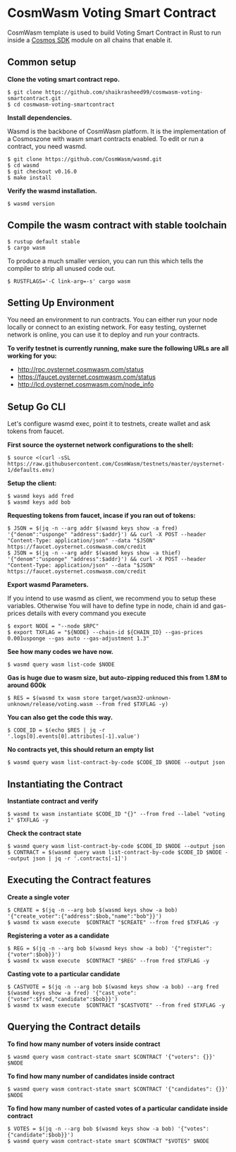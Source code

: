 # CosmWasm Voting Smart Contract

CosmWasm template is used to build Voting Smart Contract in Rust to run inside a
[Cosmos SDK](https://github.com/cosmos/cosmos-sdk) module on all chains that enable it.

## Common setup

**Clone the voting smart contract repo.**

```
$ git clone https://github.com/shaikrasheed99/cosmwasm-voting-smartcontract.git
$ cd cosmwasm-voting-smartcontract
```

**Install dependencies.**

Wasmd is the backbone of CosmWasm platform. It is the implementation of a Cosmoszone with wasm smart contracts enabled. To edit or run a contract, you need wasmd.

```
$ git clone https://github.com/CosmWasm/wasmd.git
$ cd wasmd
$ git checkout v0.16.0
$ make install
```

**Verify the wasmd installation.**
```
$ wasmd version
```

## Compile the wasm contract with stable toolchain

```
$ rustup default stable
$ cargo wasm
```

To produce a much smaller version, you can run this which tells the compiler to strip all unused code out.

```
$ RUSTFLAGS='-C link-arg=-s' cargo wasm
```

## Setting Up Environment

You need an environment to run contracts. You can either run your node locally or connect to an existing network. For easy testing, oysternet network is online, you can use it to deploy and run your contracts.

**To verify testnet is currently running, make sure the following URLs are all working for you:**

 - http://rpc.oysternet.cosmwasm.com/status
 - https://faucet.oysternet.cosmwasm.com/status
 - http://lcd.oysternet.cosmwasm.com/node_info

## Setup Go CLI

Let's configure wasmd exec, point it to testnets, create wallet and ask tokens from faucet.

**First source the oysternet network configurations to the shell:**

```
$ source <(curl -sSL https://raw.githubusercontent.com/CosmWasm/testnets/master/oysternet-1/defaults.env)
```

**Setup the client:**

```
$ wasmd keys add fred
$ wasmd keys add bob
```

**Requesting tokens from faucet, incase if you ran out of tokens:**

```
$ JSON = $(jq -n --arg addr $(wasmd keys show -a fred) '{"denom":"usponge" "address":$addr}') && curl -X POST --header "Content-Type: application/json" --data "$JSON" https://faucet.oysternet.cosmwasm.com/credit
$ JSON = $(jq -n --arg addr $(wasmd keys show -a thief) '{"denom":"usponge" "address":$addr}') && curl -X POST --header "Content-Type: application/json" --data "$JSON" https://faucet.oysternet.cosmwasm.com/credit
```

**Export wasmd Parameters.**

If you intend to use wasmd as client, we recommend you to setup these variables. Otherwise You will have to define type in node, chain id and gas-prices details with every command you execute

```
$ export NODE = "--node $RPC"
$ export TXFLAG = "${NODE} --chain-id ${CHAIN_ID} --gas-prices 0.001usponge --gas auto --gas-adjustment 1.3"
```

**See how many codes we have now.**

```
$ wasmd query wasm list-code $NODE
```

**Gas is huge due to wasm size, but auto-zipping reduced this from 1.8M to around 600k**

```
$ RES = $(wasmd tx wasm store target/wasm32-unknown-unknown/release/voting.wasm --from fred $TXFLAG -y)
```

**You can also get the code this way.**

```
$ CODE_ID = $(echo $RES | jq -r '.logs[0].events[0].attributes[-1].value')
```

**No contracts yet, this should return an empty list**

```
$ wasmd query wasm list-contract-by-code $CODE_ID $NODE --output json
```

## Instantiating the Contract

**Instantiate contract and verify**

```
$ wasmd tx wasm instantiate $CODE_ID "{}" --from fred --label "voting 1" $TXFLAG -y
```

**Check the contract state**

```
$ wasmd query wasm list-contract-by-code $CODE_ID $NODE --output json
$ CONTRACT = $(wasmd query wasm list-contract-by-code $CODE_ID $NODE --output json | jq -r '.contracts[-1]')
```

## Executing the Contract features

**Create a single voter**

```
$ CREATE = $(jq -n --arg bob $(wasmd keys show -a bob) '{"create_voter":{"address":$bob,"name":"bob"}}')
$ wasmd tx wasm execute  $CONTRACT "$CREATE" --from fred $TXFLAG -y
```

**Registering a voter as a candidate**

```
$ REG = $(jq -n --arg bob $(wasmd keys show -a bob) '{"register":{"voter":$bob}}')
$ wasmd tx wasm execute  $CONTRACT "$REG" --from fred $TXFLAG -y
```

**Casting vote to a particular candidate**

```
$ CASTVOTE = $(jq -n --arg bob $(wasmd keys show -a bob) --arg fred $(wasmd keys show -a fred) '{"cast_vote":{"voter":$fred,"candidate":$bob}}')
$ wasmd tx wasm execute  $CONTRACT "$CASTVOTE" --from fred $TXFLAG -y
```

## Querying the Contract details

**To find how many number of voters inside contract**

```
$ wasmd query wasm contract-state smart $CONTRACT '{"voters": {}}' $NODE
```

**To find how many number of candidates inside contract**

```
$ wasmd query wasm contract-state smart $CONTRACT '{"candidates": {}}' $NODE
```

**To find how many number of casted votes of a particular candidate inside contract**

```
$ VOTES = $(jq -n --arg bob $(wasmd keys show -a bob) '{"votes":{"candidate":$bob}}')
$ wasmd query wasm contract-state smart $CONTRACT "$VOTES" $NODE
```
